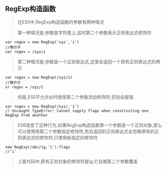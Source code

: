 ## RegExp构造函数
>在ES5中,RegExp构造函数的参数有两种情况

>第一种情况是,参数是字符患上,这时第二个参数表示正则表达式修饰符
```
var regex = new RegExp('xyz','i')
//等价于
var regex = /xyz/i
```
>第二种情况是,参数是一个正则表达式,这里会返回一个原有正则表达式的拷贝
```
var regex = new RegExp(/xyz/i)
//等价于
vr regex = /xyz/i
```
>但是,ES5不允许此时使用第二个参数添加修饰符,否则会报错.
```
var regex = new RegExp(/xyz/,'i')
// Uncaught TypeError: Cannot supply flags when constructing one RegExp from another
```
>ES6改变了这种行为,如果RegExp构造函数第一个参数是一个正则对象,那么可以使用用第二个参数指定修饰符,而且返回的正则表达式会忽略原有的正则表达式的修饰符,只使用新指定的修饰符
```
new RegExp(/abc/ig,'i').flags
//'i'
```
>上面代码中,原有正则对象的修饰符是ig,它会被第二个参数覆盖